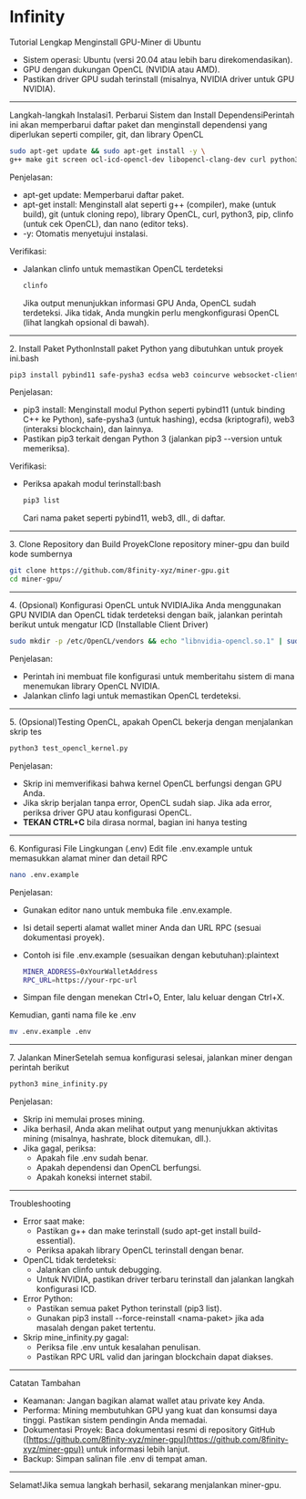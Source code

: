 # Infinity

Tutorial Lengkap Menginstall GPU-Miner di Ubuntu

* Sistem operasi: Ubuntu (versi 20.04 atau lebih baru direkomendasikan).
* GPU dengan dukungan OpenCL (NVIDIA atau AMD).
* Pastikan driver GPU sudah terinstall (misalnya, NVIDIA driver untuk GPU NVIDIA).

***

Langkah-langkah Instalasi1. Perbarui Sistem dan Install DependensiPerintah ini akan memperbarui daftar paket dan menginstall dependensi yang diperlukan seperti compiler, git, dan library OpenCL

```bash
sudo apt-get update && sudo apt-get install -y \
g++ make git screen ocl-icd-opencl-dev libopencl-clang-dev curl python3 python3-pip clinfo nano
```

Penjelasan:

* apt-get update: Memperbarui daftar paket.
* apt-get install: Menginstall alat seperti g++ (compiler), make (untuk build), git (untuk cloning repo), library OpenCL, curl, python3, pip, clinfo (untuk cek OpenCL), dan nano (editor teks).
* -y: Otomatis menyetujui instalasi.

Verifikasi:

*   Jalankan clinfo untuk memastikan OpenCL terdeteksi

    ```bash
    clinfo
    ```

    Jika output menunjukkan informasi GPU Anda, OpenCL sudah terdeteksi. Jika tidak, Anda mungkin perlu mengkonfigurasi OpenCL (lihat langkah opsional di bawah).

***

2\. Install Paket PythonInstall paket Python yang dibutuhkan untuk proyek ini.bash

```bash
pip3 install pybind11 safe-pysha3 ecdsa web3 coincurve websocket-client websockets python-dotenv
```

Penjelasan:

* pip3 install: Menginstall modul Python seperti pybind11 (untuk binding C++ ke Python), safe-pysha3 (untuk hashing), ecdsa (kriptografi), web3 (interaksi blockchain), dan lainnya.
* Pastikan pip3 terkait dengan Python 3 (jalankan pip3 --version untuk memeriksa).

Verifikasi:

*   Periksa apakah modul terinstall:bash

    ```bash
    pip3 list
    ```

    Cari nama paket seperti pybind11, web3, dll., di daftar.

***

3\. Clone Repository dan Build ProyekClone repository miner-gpu dan build kode sumbernya

```bash
git clone https://github.com/8finity-xyz/miner-gpu.git
cd miner-gpu/
```

***

4\. (Opsional) Konfigurasi OpenCL untuk NVIDIAJika Anda menggunakan GPU NVIDIA dan OpenCL tidak terdeteksi dengan baik, jalankan perintah berikut untuk mengatur ICD (Installable Client Driver)

```bash
sudo mkdir -p /etc/OpenCL/vendors && echo "libnvidia-opencl.so.1" | sudo tee /etc/OpenCL/vendors/nvidia.icd
```

Penjelasan:

* Perintah ini membuat file konfigurasi untuk memberitahu sistem di mana menemukan library OpenCL NVIDIA.
* Jalankan clinfo lagi untuk memastikan OpenCL terdeteksi.

***

5\.  (Opsional)Testing OpenCL, apakah OpenCL bekerja dengan menjalankan skrip tes

```bash
python3 test_opencl_kernel.py
```

Penjelasan:

* Skrip ini memverifikasi bahwa kernel OpenCL berfungsi dengan GPU Anda.
* Jika skrip berjalan tanpa error, OpenCL sudah siap. Jika ada error, periksa driver GPU atau konfigurasi OpenCL.
* **TEKAN CTRL+C** bila dirasa normal, bagian ini hanya testing

***

6\. Konfigurasi File Lingkungan (.env) Edit file .env.example untuk memasukkan alamat miner dan detail RPC&#x20;

```bash
nano .env.example
```

Penjelasan:

* Gunakan editor nano untuk membuka file .env.example.
* Isi detail seperti alamat wallet miner Anda dan URL RPC (sesuai dokumentasi proyek).
*   Contoh isi file .env.example (sesuaikan dengan kebutuhan):plaintext

    ```bash
    MINER_ADDRESS=0xYourWalletAddress
    RPC_URL=https://your-rpc-url
    ```
* Simpan file dengan menekan Ctrl+O, Enter, lalu keluar dengan Ctrl+X.

Kemudian, ganti nama file ke .env

```bash
mv .env.example .env
```

***

7\. Jalankan MinerSetelah semua konfigurasi selesai, jalankan miner dengan perintah berikut

```bash
python3 mine_infinity.py
```

Penjelasan:

* Skrip ini memulai proses mining.
* Jika berhasil, Anda akan melihat output yang menunjukkan aktivitas mining (misalnya, hashrate, block ditemukan, dll.).
* Jika gagal, periksa:
  * Apakah file .env sudah benar.
  * Apakah dependensi dan OpenCL berfungsi.
  * Apakah koneksi internet stabil.

***

Troubleshooting

* Error saat make:
  * Pastikan g++ dan make terinstall (sudo apt-get install build-essential).
  * Periksa apakah library OpenCL terinstall dengan benar.
* OpenCL tidak terdeteksi:
  * Jalankan clinfo untuk debugging.
  * Untuk NVIDIA, pastikan driver terbaru terinstall dan jalankan langkah konfigurasi ICD.
* Error Python:
  * Pastikan semua paket Python terinstall (pip3 list).
  * Gunakan pip3 install --force-reinstall \<nama-paket> jika ada masalah dengan paket tertentu.
* Skrip mine\_infinity.py gagal:
  * Periksa file .env untuk kesalahan penulisan.
  * Pastikan RPC URL valid dan jaringan blockchain dapat diakses.

***

Catatan Tambahan

* Keamanan: Jangan bagikan alamat wallet atau private key Anda.
* Performa: Mining membutuhkan GPU yang kuat dan konsumsi daya tinggi. Pastikan sistem pendingin Anda memadai.
* Dokumentasi Proyek: Baca dokumentasi resmi di repository GitHub ([https://github.com/8finity-xyz/miner-gpu](https://github.com/8finity-xyz/miner-gpu)) untuk informasi lebih lanjut.
* Backup: Simpan salinan file .env di tempat aman.

***

Selamat!Jika semua langkah berhasil, sekarang menjalankan miner-gpu.&#x20;
